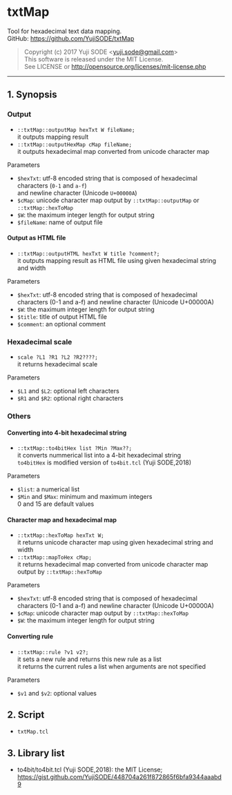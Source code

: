 # txtMap
Tool for hexadecimal text data mapping.  
GitHub: https://github.com/YujiSODE/txtMap
>Copyright (c) 2017 Yuji SODE \<yuji.sode@gmail.com\>  
>This software is released under the MIT License.  
>See LICENSE or http://opensource.org/licenses/mit-license.php
______
## 1. Synopsis
### Output
- `::txtMap::outputMap hexTxt W fileName;`  
  it outputs mapping result
- `::txtMap::outputHexMap cMap fileName;`  
  it outputs hexadecimal map converted from unicode character map

Parameters  
- `$hexTxt`: utf-8 encoded string that is composed of hexadecimal characters (`0-1` and `a-f`)  
  and newline character (Unicode `U+00000A`)
- `$cMap`: unicode character map output by `::txtMap::outputMap` or `::txtMap::hexToMap`
- `$W`: the maximum integer length for output string
- `$fileName`: name of output file

#### Output as HTML file
- `::txtMap::outputHTML hexTxt W title ?comment?;`  
  it outputs mapping result as HTML file using given hexadecimal string and width

Parameters  
- `$hexTxt`: utf-8 encoded string that is composed of hexadecimal characters (0-1 and a-f) and newline character (Unicode U+00000A)
- `$W`: the maximum integer length for output string
- `$title`: title of output HTML file
- `$comment`: an optional comment

### Hexadecimal scale
- `scale ?L1 ?R1 ?L2 ?R2????;`  
  it returns hexadecimal scale

Parameters  
- `$L1` and `$L2`: optional left characters
- `$R1` and `$R2`: optional right characters

### Others
#### Converting into 4-bit hexadecimal string
- `::txtMap::to4bitHex list ?Min ?Max??;`  
  it converts nummerical list into a 4-bit hexadecimal string  
  `to4bitHex` is modified version of `to4bit.tcl` (Yuji SODE,2018)

Parameters  
- `$list`: a numerical list
- `$Min` and `$Max`: minimum and maximum integers  
  0 and 15 are default values

#### Character map and hexadecimal map
- `::txtMap::hexToMap hexTxt W;`  
  it returns unicode character map using given hexadecimal string and width
- `::txtMap::mapToHex cMap;`  
  it returns hexadecimal map converted from unicode character map output by `::txtMap::hexToMap`

Parameters  
- `$hexTxt`: utf-8 encoded string that is composed of hexadecimal characters (0-1 and a-f) and newline character (Unicode U+00000A)
- `$cMap`: unicode character map output by `::txtMap::hexToMap`
- `$W`: the maximum integer length for output string

#### Converting rule
- `::txtMap::rule ?v1 v2?;`  
  it sets a new rule and returns this new rule as a list  
  it returns the current rules a list when arguments are not specified

Parameters  
- `$v1` and `$v2`: optional values

## 2. Script
- `txtMap.tcl`

## 3. Library list
- to4bit/to4bit.tcl (Yuji SODE,2018): the MIT License; https://gist.github.com/YujiSODE/448704a261f872865f6bfa9344aaabd9
